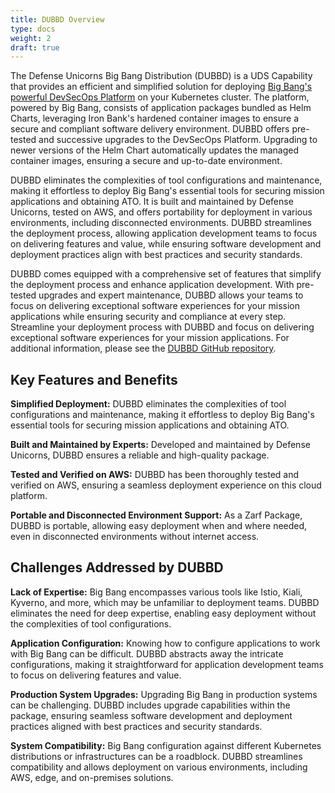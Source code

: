 ```yaml
---
title: DUBBD Overview
type: docs
weight: 2
draft: true
---
```


The Defense Unicorns Big Bang Distribution (DUBBD) is a UDS Capability that provides an efficient and simplified solution for deploying [Big Bang's powerful DevSecOps Platform](https://p1.dso.mil/services/big-bang) on your Kubernetes cluster. The platform, powered by Big Bang, consists of application packages bundled as Helm Charts, leveraging Iron Bank's hardened container images to ensure a secure and compliant software delivery environment. DUBBD offers pre-tested and successive upgrades to the DevSecOps Platform. Upgrading to newer versions of the Helm Chart automatically updates the managed container images, ensuring a secure and up-to-date environment.

DUBBD eliminates the complexities of tool configurations and maintenance, making it effortless to deploy Big Bang's essential tools for securing mission applications and obtaining ATO. It is built and maintained by Defense Unicorns, tested on AWS, and offers portability for deployment in various environments, including disconnected environments. DUBBD streamlines the deployment process, allowing application development teams to focus on delivering features and value, while ensuring software development and deployment practices align with best practices and security standards.

DUBBD comes equipped with a comprehensive set of features that simplify the deployment process and enhance application development. With pre-tested upgrades and expert maintenance, DUBBD allows your teams to focus on delivering exceptional software experiences for your mission applications while ensuring security and compliance at every step. Streamline your deployment process with DUBBD and focus on delivering exceptional software experiences for your mission applications. For additional information, please see the [DUBBD GitHub repository](https://github.com/defenseunicorns/uds-package-dubbd#defense-unicorns-big-bang-distro-dubbd).

## Key Features and Benefits

**Simplified Deployment:** DUBBD eliminates the complexities of tool configurations and maintenance, making it effortless to deploy Big Bang's essential tools for securing mission applications and obtaining ATO.

**Built and Maintained by Experts:** Developed and maintained by Defense Unicorns, DUBBD ensures a reliable and high-quality package.

**Tested and Verified on AWS:** DUBBD has been thoroughly tested and verified on AWS, ensuring a seamless deployment experience on this cloud platform.

**Portable and Disconnected Environment Support:** As a Zarf Package, DUBBD is portable, allowing easy deployment when and where needed, even in disconnected environments without internet access.

## Challenges Addressed by DUBBD

**Lack of Expertise:** Big Bang encompasses various tools like Istio, Kiali, Kyverno, and more, which may be unfamiliar to deployment teams. DUBBD eliminates the need for deep expertise, enabling easy deployment without the complexities of tool configurations.

**Application Configuration:** Knowing how to configure applications to work with Big Bang can be difficult. DUBBD abstracts away the intricate configurations, making it straightforward for application development teams to focus on delivering features and value.

**Production System Upgrades:** Upgrading Big Bang in production systems can be challenging. DUBBD includes upgrade capabilities within the package, ensuring seamless software development and deployment practices aligned with best practices and security standards.

**System Compatibility:** Big Bang configuration against different Kubernetes distributions or infrastructures can be a roadblock. DUBBD streamlines compatibility and allows deployment on various environments, including AWS, edge, and on-premises solutions.
